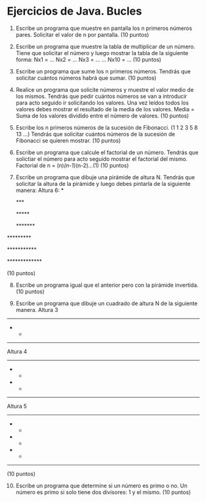 # Ejercicios de Java. Bucles

 1. Escribe un programa que muestre en pantalla los n primeros números pares. Solicitar el valor de n por pantalla.
 (10 puntos)

2. Escribe un programa que muestre la tabla de multiplicar de un número. Tiene que solicitar el número y luego mostrar la tabla de la siguiente forma:
Nx1 = …
Nx2 = …
Nx3 = …
…
Nx10 = …
(10 puntos)


3. Escribe un programa que sume los n primeros números. Tendrás que solicitar cuántos números habrá que sumar.
(10 puntos)


4. Realice un programa que solicite números y muestre el valor medio de los mismos. Tendrás que pedir cuántos números se van a introducir para acto seguido ir solicitando los valores. Una vez leídos todos los valores debes mostrar el resultado de la media de los valores. Media = Suma de los valores dividido entre el número de valores.
(10 puntos)


5. Escribe los n primeros números de la sucesión de Fibonacci. 
(1 1 2 3 5 8 13 …)
Tendrás que solicitar cuántos números de la sucesión de Fibonacci se quieren mostrar.
(10 puntos)


6. Escribe un programa que calcule el factorial de un número. Tendrás que solictiar el número para acto seguido mostrar el factorial del mismo.
Factorial de n = (n)*(n-1)*(n-2)*...*(1)
(10 puntos)


7. Escribe un programa que dibuje una pirámide de altura N. Tendrás que solicitar la altura de la pirámide y luego debes pintarla de la siguiente manera:
Altura 6:
       \*
       
     \*\*\*
     
    \*\*\*\*\*
    
   \*\*\*\*\*\*\*
   
  \*\*\*\*\*\*\*\*\*
  
 \*\*\*\*\*\*\*\*\*\*\*
 
\*\*\*\*\*\*\*\*\*\*\*\*\*

(10 puntos)


8. Escribe un programa igual que el anterior pero con la pirámide invertida.
(10 puntos)


9. Escribe un programa que dibuje un cuadrado de altura N de la siguiente manera.
Altura 3
***
* *
***
Altura 4
****
*  *
*  *
****
Altura 5
*****
*   *
*   *
*   *
*****
(10 puntos)


10. Escribe un programa que determine si un número es primo o no. Un número es primo si solo tiene dos divisores: 1 y el mismo.
(10 puntos)

